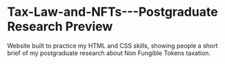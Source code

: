 # Tax-Law-and-NFTs---Postgraduate Research Preview
Website built to practice my HTML and CSS skills, showing people a short brief of my postgraduate research about Non Fungible Tokens taxation.
